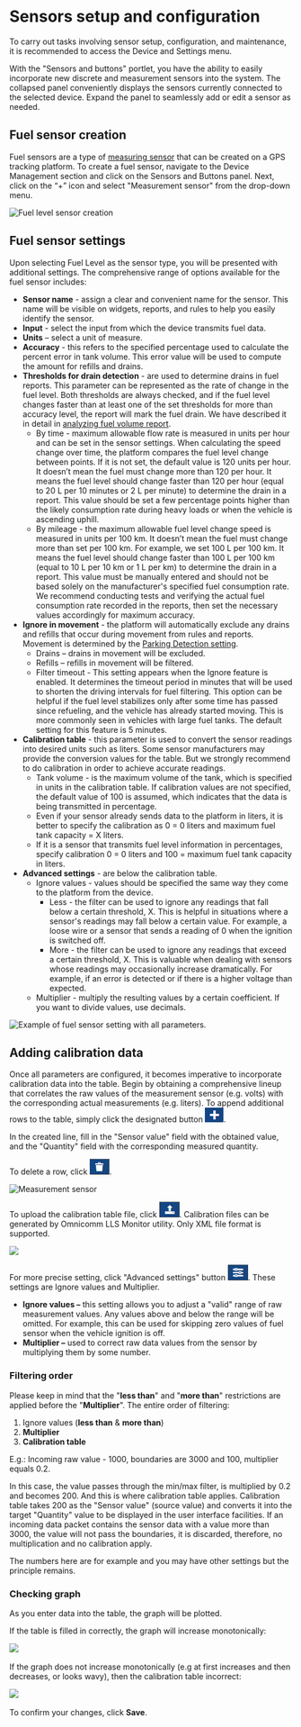 # Sensors setup and configuration

To carry out tasks involving sensor setup, configuration, and maintenance, it is recommended to access the Device and Settings menu.

With the "Sensors and buttons" portlet, you have the ability to easily incorporate new discrete and measurement sensors into the system. The collapsed panel conveniently displays the sensors currently connected to the selected device. Expand the panel to seamlessly add or edit a sensor as needed.

## Fuel sensor creation

Fuel sensors are a type of [measuring sensor](https://docs.navixy.com/user-guide/measurement-sensor) that can be created on a GPS tracking platform. To create a fuel sensor, navigate to the Device Management section and click on the Sensors and Buttons panel. Next, click on the “+” icon and select "Measurement sensor" from the drop-down menu.

![Fuel level sensor creation](https://www.navixy.com/wp-content/uploads/2023/03/1-3.png)

## Fuel sensor settings

Upon selecting Fuel Level as the sensor type, you will be presented with additional settings. The comprehensive range of options available for the fuel sensor includes:

* **Sensor name** - assign a clear and convenient name for the sensor. This name will be visible on widgets, reports, and rules to help you easily identify the sensor.
* **Input** - select the input from which the device transmits fuel data.
* **Units** – select a unit of measure.
* **Accuracy** - this refers to the specified percentage used to calculate the percent error in tank volume. This error value will be used to compute the amount for refills and drains.
* **Thresholds for drain detection** - are used to determine drains in fuel reports. This parameter can be represented as the rate of change in the fuel level. Both thresholds are always checked, and if the fuel level changes faster than at least one of the set thresholds for more than accuracy level, the report will mark the fuel drain. We have described it in detail in [analyzing fuel volume report](https://docs.navixy.com/user-guide/fuel-consumption-report).
  * By time - maximum allowable flow rate is measured in units per hour and can be set in the sensor settings. When calculating the speed change over time, the platform compares the fuel level change between points. If it is not set, the default value is 120 units per hour. It doesn’t mean the fuel must change more than 120 per hour. It means the fuel level should change faster than 120 per hour (equal to 20 L per 10 minutes or 2 L per minute) to determine the drain in a report. This value should be set a few percentage points higher than the likely consumption rate during heavy loads or when the vehicle is ascending uphill.
  * By mileage - the maximum allowable fuel level change speed is measured in units per 100 km. It doesn’t mean the fuel must change more than set per 100 km. For example, we set 100 L per 100 km. It means the fuel level should change faster than 100 L per 100 km (equal to 10 L per 10 km or 1 L per km) to determine the drain in a report. This value must be manually entered and should not be based solely on the manufacturer's specified fuel consumption rate. We recommend conducting tests and verifying the actual fuel consumption rate recorded in the reports, then set the necessary values accordingly for maximum accuracy.
* **Ignore in movement** - the platform will automatically exclude any drains and refills that occur during movement from rules and reports. Movement is determined by the [Parking Detection setting](https://docs.navixy.com/user-guide/parking-detection).
  * Drains – drains in movement will be excluded.
  * Refills – refills in movement will be filtered.
  * Filter timeout - This setting appears when the Ignore feature is enabled. It determines the timeout period in minutes that will be used to shorten the driving intervals for fuel filtering. This option can be helpful if the fuel level stabilizes only after some time has passed since refueling, and the vehicle has already started moving. This is more commonly seen in vehicles with large fuel tanks. The default setting for this feature is 5 minutes.
* **Calibration table** - this parameter is used to convert the sensor readings into desired units such as liters. Some sensor manufacturers may provide the conversion values for the table. But we strongly recommend to do calibration in order to achieve accurate readings.
  * Tank volume - is the maximum volume of the tank, which is specified in units in the calibration table. If calibration values are not specified, the default value of 100 is assumed, which indicates that the data is being transmitted in percentage.
  * Even if your sensor already sends data to the platform in liters, it is better to specify the calibration as 0 = 0 liters and maximum fuel tank capacity = X liters.
  * If it is a sensor that transmits fuel level information in percentages, specify calibration 0 = 0 liters and 100 = maximum fuel tank capacity in liters.
* **Advanced settings** - are below the calibration table.
  * Ignore values - values should be specified the same way they come to the platform from the device.
    * Less - the filter can be used to ignore any readings that fall below a certain threshold, X. This is helpful in situations where a sensor's readings may fall below a certain value. For example, a loose wire or a sensor that sends a reading of 0 when the ignition is switched off.
    * More - the filter can be used to ignore any readings that exceed a certain threshold, X. This is valuable when dealing with sensors whose readings may occasionally increase dramatically. For example, if an error is detected or if there is a higher voltage than expected.
  * Multiplier - multiply the resulting values by a certain coefficient. If you want to divide values, use decimals.

![Example of fuel sensor setting with all parameters.](https://www.navixy.com/wp-content/uploads/2023/03/2-3.png)

## Adding calibration data

Once all parameters are configured, it becomes imperative to incorporate calibration data into the table. Begin by obtaining a comprehensive lineup that correlates the raw values of the measurement sensor (e.g. volts) with the corresponding actual measurements (e.g. liters). To append additional rows to the table, simply click the designated button ![](../../../.gitbook/assets/image.png).

In the created line, fill in the "Sensor value" field with the obtained value, and the "Quantity" field with the corresponding measured quantity.

To delete a row, click ![](<../../../.gitbook/assets/image (1).png>).

![Measurement sensor](https://www.navixy.com/wp-content/uploads/2021/10/measurement_sensor_calibration_table_en.png)

To upload the calibration table file, click ![](<../../../.gitbook/assets/image (2).png>). Calibration files can be generated by Omnicomm LLS Monitor utility. Only XML file format is supported.

![](https://www.navixy.com/wp-content/uploads/2021/10/upload_calibration_table_en.png)

For more precise setting, click "Advanced settings" button ![](<../../../.gitbook/assets/image (3).png>). These settings are Ignore values and Multiplier.

* **Ignore values –** this setting allows you to adjust a "valid" range of raw measurement values. Any values above and below the range will be omitted. For example, this can be used for skipping zero values of fuel sensor when the vehicle ignition is off.
* **Multiplier –** used to correct raw data values from the sensor by multiplying them by some number.

### Filtering order

Please keep in mind that the "**less than**" and "**more than**" restrictions are\
applied before the "**Multiplier**". The entire order of filtering:

1. Ignore values (**less than** & **more than**)
2. **Multiplier**
3. **Calibration table**

E.g.: Incoming raw value - 1000, boundaries are 3000 and 100, multiplier equals 0.2.

In this case, the value passes through the min/max filter, is multiplied by 0.2 and becomes 200. And this is where calibration table applies. Calibration table takes 200 as the "Sensor value" (source value) and converts it into the target "Quantity" value to be displayed in the user interface facilities. If an incoming data packet contains the sensor data with a value more than 3000, the value will not pass the boundaries, it is discarded, therefore, no multiplication and no calibration apply.

The numbers here are for example and you may have other settings but the principle remains.

### Checking graph

As you enter data into the table, the graph will be plotted.

If the table is filled in correctly, the graph will increase monotonically:

![](https://www.navixy.com/wp-content/uploads/2021/10/measurement_sensor_calibration_graph_en.png)

If the graph does not increase monotonically (e.g at first increases and then decreases, or looks wavy), then the calibration table incorrect:

![](https://www.navixy.com/wp-content/uploads/2021/10/measurement_sensor_calibration_graph_wrong_en.png)

To confirm your changes, click **Save**.
